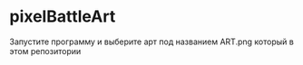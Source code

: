 # pixelBattleArt

Запустите программу и выберите арт под названием ART.png который в этом репозитории
